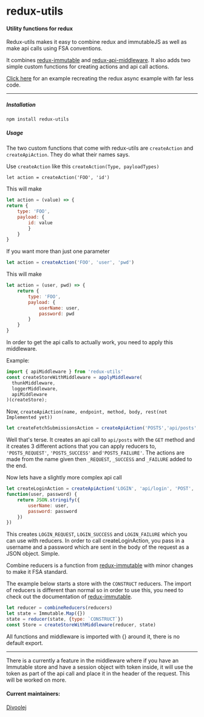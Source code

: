 # redux-utils
#### Utility functions for redux 

Redux-utils makes it easy to combine redux and immutableJS as well as make api calls using FSA conventions.

It combines
[redux-immutable](https://github.com/gajus/redux-immutable) and
[redux-api-middleware](https://github.com/agraboso/redux-api-middleware).
It also adds two simple custom functions for creating actions and api call actions.

[Click here](https://github.com/penguinsoccer/redux-utils-example) for an example recreating the redux async example with far less code.

---
##### Installation

`npm install redux-utils`

##### Usage 

The two custom functions that come with redux-utils are `createAction` and `createApiAction`. They do what their names says.

Use `createAction` like this `createAction(Type, payloadTypes)`

`let action = createAction('FOO', 'id')`

This will make

```js
let action = (value) => {
return {
    type: 'FOO',
    payload: {
        id: value
        }
    }
}
```

If you want more than just one parameter

```js
let action = createAction('FOO', 'user', 'pwd')
```
This will make 

```js
let action = (user, pwd) => {
    return {
        type: 'FOO',
        payload: {
            userName: user,
            password: pwd
        }
    }
}
```

In order to get the api calls to actually work, you need to apply this middleware.

Example: 

```js
import { apiMiddleware } from 'redux-utils'
const createStoreWithMiddleware = applyMiddleware(
  thunkMiddleware,
  loggerMiddleware,
  apiMiddleware
)(createStore);
```

Now, `createApiAction(name, endpoint, method, body, rest(not Implemented yet))`

```js
let createFetchSubmissionsAction = createApiAction('POSTS','api/posts', 'GET')
```

Well that's terse. It creates an api call to `api/posts` with the `GET` method and it creates 3 different actions that you can apply reducers to, `'POSTS_REQUEST'`, `'POSTS_SUCCESS'` and`'POSTS_FAILURE'`. The actions are made from the name given then `_REQUEST`, `_SUCCESS` and `_FAILURE` added to the end.

Now lets have a slightly more complex api call

```js
let createLoginAction = createApiAction('LOGIN', 'api/login', 'POST',
function(user, password) {
    return JSON.stringify({
        userName: user,
        password: password
    })
})
```
    
This creates `LOGIN_REQUEST`, `LOGIN_SUCCESS` and `LOGIN_FAILURE` which you can use with reducers. In order to call createLoginAction, you pass in a username and a password which are sent in the body of the request as a JSON object. Simple.

Combine reducers is a function from [redux-immutable](https://github.com/gajus/redux-immutable) with minor changes to make it FSA standard. 

The example below starts a store with the `CONSTRUCT` reducers. The import of reducers is different than normal so in order to use this, you need to check out the documentation of [redux-immutable](https://github.com/gajus/redux-immutable).

```js
let reducer = combineReducers(reducers)
let state = Immutable.Map({})
state = reducer(state, {type: `CONSTRUCT`})
const Store = createStoreWithMiddleware(reducer, state)
```

All functions and middleware is imported with {} around it, there is no default export.

---

There is a currently a feature in the middleware where if you have an Immutable store and have a session object with token inside, it will use the token as part of the api call and place it in the header of the request. This will be worked on more.


#### Current maintainers:
[Divoolej](https://github.com/Divoolej)

